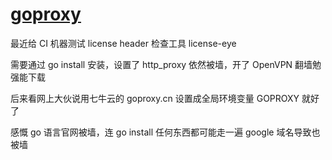 # [goproxy](/2022/08/goproxy.md)

最近给 CI 机器测试 license header 检查工具 license-eye

需要通过 go install 安装，设置了 http_proxy 依然被墙，开了 OpenVPN 翻墙勉强能下载

后来看网上大伙说用七牛云的 goproxy.cn 设置成全局环境变量 GOPROXY 就好了

感慨 go 语言官网被墙，连 go install 任何东西都可能走一遍 google 域名导致也被墙
